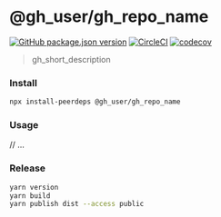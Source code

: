 # @gh_user/gh_repo_name

[![GitHub package.json version](https://img.shields.io/github/package-json/v/gh_user/gh_repo_name)](https://www.npmjs.com/package/@gh_user/gh_repo_name)
[![CircleCI](https://circleci.com/gh/gh_user/gh_repo_name/tree/master.svg?style=shield)](https://circleci.com/gh/gh_user/gh_repo_name/tree/master)
[![codecov](https://codecov.io/gh/gh_user/gh_repo_name/branch/master/graph/badge.svg)](https://codecov.io/gh/gh_user/gh_repo_name)

> gh_short_description

### Install

```bash
npx install-peerdeps @gh_user/gh_repo_name 
```

### Usage

// ...

### Release

```bash
yarn version
yarn build
yarn publish dist --access public
```
